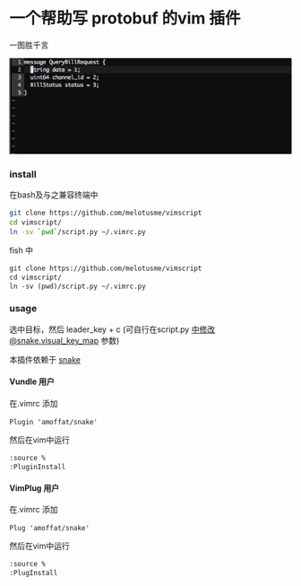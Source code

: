 # 一个帮助写 protobuf 的vim 插件
一图胜千言

![alt](https://github.com/melotusme/vimscript/blob/master/protobuf.gif)


### install

在bash及与之兼容终端中
```bash
git clone https://github.com/melotusme/vimscript
cd vimscript/
ln -sv `pwd`/script.py ~/.vimrc.py
```

fish 中
```
git clone https://github.com/melotusme/vimscript
cd vimscript/
ln -sv (pwd)/script.py ~/.vimrc.py
```
### usage
选中目标，然后 leader_key + c (可自行在script.py 中修改@snake.visual_key_map 参数)

本插件依赖于 [snake](https://github.com/amoffat/snake)
#### Vundle 用户
在.vimrc 添加

`Plugin 'amoffat/snake'`

然后在vim中运行

```
:source %
:PluginInstall
```
#### VimPlug 用户
在.vimrc 添加

`Plug 'amoffat/snake'`

然后在vim中运行

```
:source %
:PlugInstall
```




